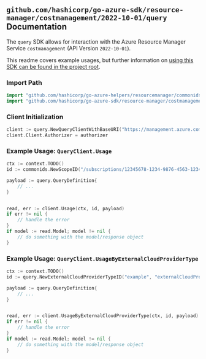 
## `github.com/hashicorp/go-azure-sdk/resource-manager/costmanagement/2022-10-01/query` Documentation

The `query` SDK allows for interaction with the Azure Resource Manager Service `costmanagement` (API Version `2022-10-01`).

This readme covers example usages, but further information on [using this SDK can be found in the project root](https://github.com/hashicorp/go-azure-sdk/tree/main/docs).

### Import Path

```go
import "github.com/hashicorp/go-azure-helpers/resourcemanager/commonids"
import "github.com/hashicorp/go-azure-sdk/resource-manager/costmanagement/2022-10-01/query"
```


### Client Initialization

```go
client := query.NewQueryClientWithBaseURI("https://management.azure.com")
client.Client.Authorizer = authorizer
```


### Example Usage: `QueryClient.Usage`

```go
ctx := context.TODO()
id := commonids.NewScopeID("/subscriptions/12345678-1234-9876-4563-123456789012/resourceGroups/some-resource-group")

payload := query.QueryDefinition{
	// ...
}


read, err := client.Usage(ctx, id, payload)
if err != nil {
	// handle the error
}
if model := read.Model; model != nil {
	// do something with the model/response object
}
```


### Example Usage: `QueryClient.UsageByExternalCloudProviderType`

```go
ctx := context.TODO()
id := query.NewExternalCloudProviderTypeID("example", "externalCloudProviderIdValue")

payload := query.QueryDefinition{
	// ...
}


read, err := client.UsageByExternalCloudProviderType(ctx, id, payload)
if err != nil {
	// handle the error
}
if model := read.Model; model != nil {
	// do something with the model/response object
}
```
